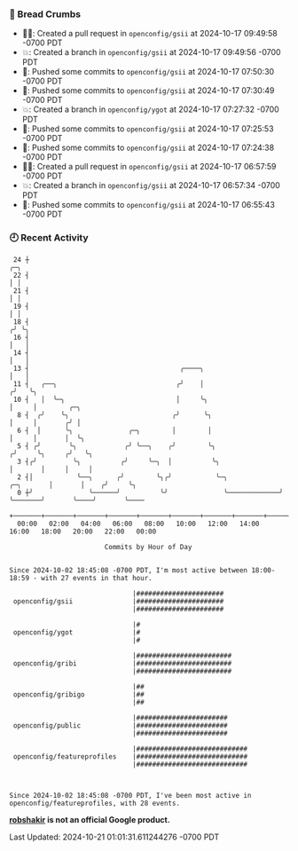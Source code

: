 ### 🍞 Bread Crumbs

 * ✍🏼: Created a pull request in `openconfig/gsii` at 2024-10-17 09:49:58 -0700 PDT
 * 💥: Created a branch in `openconfig/gsii` at 2024-10-17 09:49:56 -0700 PDT
 * 🚢: Pushed some commits to `openconfig/gsii` at 2024-10-17 07:50:30 -0700 PDT
 * 🚢: Pushed some commits to `openconfig/gsii` at 2024-10-17 07:30:49 -0700 PDT
 * 💥: Created a branch in `openconfig/ygot` at 2024-10-17 07:27:32 -0700 PDT
 * 🚢: Pushed some commits to `openconfig/gsii` at 2024-10-17 07:25:53 -0700 PDT
 * 🚢: Pushed some commits to `openconfig/gsii` at 2024-10-17 07:24:38 -0700 PDT
 * ✍🏼: Created a pull request in `openconfig/gsii` at 2024-10-17 06:57:59 -0700 PDT
 * 💥: Created a branch in `openconfig/gsii` at 2024-10-17 06:57:34 -0700 PDT
 * 🚢: Pushed some commits to `openconfig/gsii` at 2024-10-17 06:55:43 -0700 PDT

### 🕘 Recent Activity
```
 24 ┼                                                                            ╭─╮
 22 ┤                                                                            │ │
 21 ┤                                                                            │ │
 19 ┤                                                                            │ │
 18 ┤                                                                           ╭╯ ╰╮
 16 ┤                                                                           │   │
 14 ┤                                                                           │   │
 13 ┤                                      ╭────╮                               │   │
 11 ┤   ╭──╮                              ╭╯    │                              ╭╯   ╰╮
 10 ┤   │  ╰─╮                            │     ╰╮                             │     │        ╭─╮
  8 ┤  ╭╯    ╰╮                          ╭╯      ╰╮                            │     │       ╭╯ │
  6 ┤  │      ╰╮              ╭─╮        │        │                            │     │       │  ╰╮
  5 ┤ ╭╯       ╰╮            ╭╯ ╰──╮    ╭╯        ╰╮                          ╭╯     ╰╮     ╭╯   ╰╮
  3 ┤╭╯         ╰╮          ╭╯     ╰─╮  │          ╰╮                         │       │     │     │
  2 ┤│           ╰──╮      ╭╯        ╰╮╭╯           ╰─╮             ╭─╮       │       │    ╭╯     ╰╮
  0 ┼╯              ╰──────╯          ╰╯              ╰─────────────╯ ╰───────╯       ╰────╯       ╰────
    +───────+───────+───────+───────+───────+───────+───────+───────+───────+───────+───────+───────+────
  00:00   02:00   04:00   06:00   08:00   10:00   12:00   14:00   16:00   18:00   20:00   22:00   00:00   

						Commits by Hour of Day


Since 2024-10-02 18:45:08 -0700 PDT, I'm most active between 18:00-18:59 - with 27 events in that hour.

```



```
                               |######################
 openconfig/gsii               |######################
                               |######################

                               |#
 openconfig/ygot               |#
                               |#

                               |########################
 openconfig/gribi              |########################
                               |########################

                               |##
 openconfig/gribigo            |##
                               |##

                               |#######################
 openconfig/public             |#######################
                               |#######################

                               |############################
 openconfig/featureprofiles    |############################
                               |############################



Since 2024-10-02 18:45:08 -0700 PDT, I've been most active in openconfig/featureprofiles, with 28 events.

```
**[robshakir](mailto:robjs@google.com) is not an official Google product.**  


Last Updated: 2024-10-21 01:01:31.611244276 -0700 PDT
